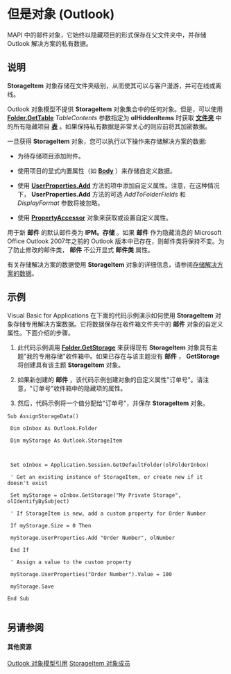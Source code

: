 
# 但是对象 (Outlook)

MAPI 中的邮件对象，它始终以隐藏项目的形式保存在父文件夹中，并存储 Outlook 解决方案的私有数据。


## 说明

 **StorageItem** 对象存储在文件夹级别，从而使其可以与客户漫游，并可在线或离线。

Outlook 对象模型不提供 **StorageItem** 对象集合中的任何对象。但是，可以使用 **[Folder.GetTable](08d184cb-0c41-01b1-abc5-305476380f8b.md)** _TableContents_ 参数指定为 **olHiddenItems** 时获取 **[文件夹](3cf6cda8-6d70-666e-2643-9d9c5b9cacfc.md)** 中的所有隐藏项目 **[表](0affaafd-93fe-227a-acee-e09a86cadc20.md)** 。如果保持私有数据是非常关心的则应前将其加密数据。

一旦获得 **StorageItem** 对象，您可以执行以下操作来存储解决方案的数据:


- 为待存储项目添加附件。
    
- 使用项目的显式内置属性（如  **[Body](6a845494-a40c-7f5e-2d3a-2a43be0f9ae3.md)** ）来存储自定义数据。
    
- 使用 **[UserProperties.Add](88b86622-2234-77be-41e7-b76b0b3a75ad.md)** 方法的项中添加自定义属性。注意，在这种情况下， **UserProperties.Add** 方法的可选 _AddToFolderFields_ 和 _DisplayFormat_ 参数将被忽略。
    
- 使用  **[PropertyAccessor](2fc91e13-703c-3ec9-9066-ffee7144306c.md)** 对象来获取或设置自定义属性。
    


用于新 **邮件** 的默认邮件类为 **IPM。存储** 。如果 **邮件** 作为隐藏消息的 Microsoft Office Outlook 2007年之前的 Outlook 版本中已存在，则邮件类将保持不变。为了防止修改的邮件类， **邮件** 不公开显式 **邮件类** 属性。

有关存储解决方案的数据使用 **StorageItem** 对象的详细信息，请参阅[存储解决方案的数据](http://msdn.microsoft.com/library/58e69983-5718-4dde-64fc-858abd80c9e5%28Office.15%29.aspx)。


## 示例

Visual Basic for Applications 在下面的代码示例演示如何使用 **StorageItem** 对象存储专用解决方案数据。它将数据保存在收件箱文件夹中的 **邮件** 对象的自定义属性。下面介绍的步骤。


1. 此代码示例调用 **[Folder.GetStorage](cc5ee63b-7d11-6340-8392-8b35a689a28c.md)** 来获得现有 **StorageItem** 对象具有主题"我的专用存储"收件箱中。如果已存在与该主题没有 **邮件** ， **GetStorage** 将创建具有该主题 **StorageItem** 对象。
    
2. 如果新创建的 **邮件** ，该代码示例创建对象的自定义属性"订单号"。请注意，"订单号"收件箱中的隐藏项的属性。
    
3. 然后，代码示例将一个值分配给"订单号"，并保存 **StorageItem** 对象。
    





```
Sub AssignStorageData() 
 
 Dim oInbox As Outlook.Folder 
 
 Dim myStorage As Outlook.StorageItem 
 
 
 
 Set oInbox = Application.Session.GetDefaultFolder(olFolderInbox) 
 
 ' Get an existing instance of StorageItem, or create new if it doesn't exist 
 
 Set myStorage = oInbox.GetStorage("My Private Storage", olIdentifyBySubject) 
 
 ' If StorageItem is new, add a custom property for Order Number 
 
 If myStorage.Size = 0 Then 
 
 myStorage.UserProperties.Add "Order Number", olNumber 
 
 End If 
 
 ' Assign a value to the custom property 
 
 myStorage.UserProperties("Order Number").Value = 100 
 
 myStorage.Save 
 
End Sub 
 

```


## 另请参阅


#### 其他资源


[Outlook 对象模型引用](http://msdn.microsoft.com/library/73221b13-d8d8-99b8-3394-b95dbbfd5ddc%28Office.15%29.aspx)
[StorageItem 对象成员](450983cc-543f-a832-d9bb-06911b0b0ce4.md)